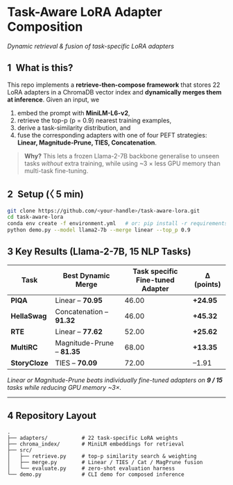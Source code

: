 # Task-Aware LoRA Adapter Composition  
_Dynamic retrieval & fusion of task-specific LoRA adapters_

## 1 What is this?
This repo implements a **retrieve-then-compose framework** that stores 22 LoRA adapters in a ChromaDB vector index and **dynamically merges them at inference**. Given an input, we  
1. embed the prompt with **MiniLM-L6-v2**,  
2. retrieve the top-p (p = 0.9) nearest training examples,  
3. derive a task-similarity distribution, and  
4. fuse the corresponding adapters with one of four PEFT strategies: **Linear, Magnitude-Prune, TIES, Concatenation**.

> **Why?** This lets a frozen Llama-2-7B backbone generalise to unseen tasks _without_ extra training, while using ~3 × less GPU memory than multi-task fine-tuning.

## 2 Setup (〈 5 min)
```bash
git clone https://github.com/<your-handle>/task-aware-lora.git
cd task-aware-lora
conda env create -f environment.yml   # or: pip install -r requirements.txt
python demo.py --model llama2-7b --merge linear --top_p 0.9
```

## 3  Key Results (Llama-2-7B, 15 NLP Tasks)

| Task         | Best Dynamic Merge | Task specific Fine-tuned Adapter | Δ (points) |
|--------------|-------------------|---------------------------|-----------|
| **PIQA**        | Linear – **70.95** | 46.00 | **+24.95** |
| **HellaSwag**   | Concatenation – **91.32** | 46.00 | **+45.32** |
| **RTE**         | Linear – **77.62** | 52.00 | **+25.62** |
| **MultiRC**     | Magnitude-Prune – **81.35** | 68.00 | **+13.35** |
| **StoryCloze**  | TIES – **70.09** | 72.00 | –1.91 |

*Linear or Magnitude-Prune beats individually fine-tuned adapters on **9 / 15** tasks while reducing GPU memory ~3×.*

---

## 4  Repository Layout

```text
.
├── adapters/           # 22 task-specific LoRA weights
├── chroma_index/       # MiniLM embeddings for retrieval
├── src/
│   ├── retrieve.py     # top-p similarity search & weighting
│   ├── merge.py        # Linear / TIES / Cat / MagPrune fusion
│   └── evaluate.py     # zero-shot evaluation harness
└── demo.py             # CLI demo for composed inference
